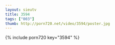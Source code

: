 ```yaml
--- 
layout: sieutv
title: 3594
tags: ["003"]
thumb: http://porn720.net/video/3594/poster.jpg
---
```

{% include porn720 key="3594" %} 
